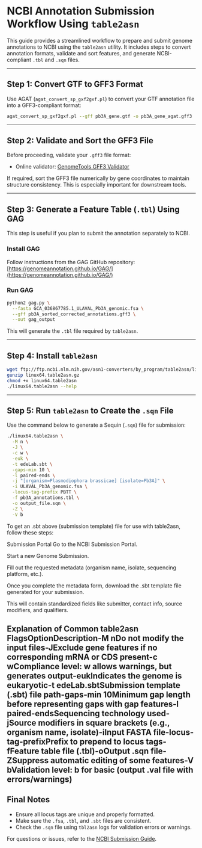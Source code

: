 # NCBI Annotation Submission Workflow Using `table2asn`

This guide provides a streamlined workflow to prepare and submit genome annotations to NCBI using the `table2asn` utility. It includes steps to convert annotation formats, validate and sort features, and generate NCBI-compliant `.tbl` and `.sqn` files.

---

## Step 1: Convert GTF to GFF3 Format

Use AGAT (`agat_convert_sp_gxf2gxf.pl`) to convert your GTF annotation file into a GFF3-compliant format:

```bash
agat_convert_sp_gxf2gxf.pl --gff pb3A_gene.gtf -o pb3A_gene_agat.gff3
```

---

## Step 2: Validate and Sort the GFF3 File

Before proceeding, validate your `.gff3` file format:

* Online validator: [GenomeTools GFF3 Validator](https://genometools.org/cgi-bin/gff3validator.cgi)

If required, sort the GFF3 file numerically by gene coordinates to maintain structure consistency. This is especially important for downstream tools.

---

## Step 3: Generate a Feature Table (`.tbl`) Using GAG

This step is useful if you plan to submit the annotation separately to NCBI.

### Install GAG

Follow instructions from the GAG GitHub repository:
[https://genomeannotation.github.io/GAG/](https://genomeannotation.github.io/GAG/)

### Run GAG

```bash
python2 gag.py \
  --fasta GCA_036867785.1_ULAVAL_Pb3A_genomic.fsa \
  --gff pb3A_sorted_corrected_annotations.gff3 \
  --out gag_output
```

This will generate the `.tbl` file required by `table2asn`.

---

## Step 4: Install `table2asn`

```bash
wget ftp://ftp.ncbi.nlm.nih.gov/asn1-converters/by_program/table2asn/linux64.table2asn.gz
gunzip linux64.table2asn.gz
chmod +x linux64.table2asn
./linux64.table2asn --help
```

---

## Step 5: Run `table2asn` to Create the `.sqn` File

Use the command below to generate a Sequin (`.sqn`) file for submission:

```bash
./linux64.table2asn \
  -M n \
  -J \
  -c w \
  -euk \
  -t edeLab.sbt \
  -gaps-min 10 \
  -l paired-ends \
  -j "[organism=Plasmodiophora brassicae] [isolate=Pb3A]" \
  -i ULAVAL_Pb3A_genomic.fsa \
  -locus-tag-prefix PBTT \
  -f pb3A_annotations.tbl \
  -o output_file.sqn \
  -Z \
  -V b
```
To get an .sbt above (submission template) file for use with table2asn, follow these steps:

Submission Portal
Go to the NCBI Submission Portal.

Start a new Genome Submission.

Fill out the requested metadata (organism name, isolate, sequencing platform, etc.).

Once you complete the metadata form, download the .sbt template file generated for your submission.

This will contain standardized fields like submitter, contact info, source modifiers, and qualifiers.

Explanation of Common table2asn FlagsOptionDescription-M nDo not modify the input files-JExclude gene features if no corresponding mRNA or CDS present-c wCompliance level: w allows warnings, but generates output-eukIndicates the genome is eukaryotic-t edeLab.sbtSubmission template (.sbt) file path-gaps-min 10Minimum gap length before representing gaps with gap features-l paired-endsSequencing technology used-jSource modifiers in square brackets (e.g., organism name, isolate)-iInput FASTA file-locus-tag-prefixPrefix to prepend to locus tags-fFeature table file (.tbl)-oOutput .sqn file-ZSuppress automatic editing of some features-V bValidation level: b for basic (output .val file with errors/warnings)
---

## Final Notes

* Ensure all locus tags are unique and properly formatted.
* Make sure the `.fsa`, `.tbl`, and `.sbt` files are consistent.
* Check the `.sqn` file using `tbl2asn` logs for validation errors or warnings.

For questions or issues, refer to the [NCBI Submission Guide](https://www.ncbi.nlm.nih.gov/genbank/genomesubmit/).
